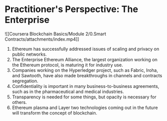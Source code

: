 # Practitioner's Perspective: The Enterprise

![[Coursera Blockchain Basics/Module 2/0.Smart Contracts/attachments/index.mp4]]

1.  Ethereum has successfully addressed issues of scaling and privacy on public networks.
2.  The Enterprise Ethereum Alliance, the largest organization working on the Ethereum protocol, is maturing it for industry use.
3.  Companies working on the Hyperledger project, such as Fabric, Iroha, and Sawtooth, have also made breakthroughs in channels and contracts segregation.
4.  Confidentiality is important in many business-to-business agreements, such as in the pharmaceutical and medical industries.
5.  Transparency is needed for some things, but opacity is necessary for others.
6.  Ethereum plasma and Layer two technologies coming out in the future will transform the concept of blockchain.
